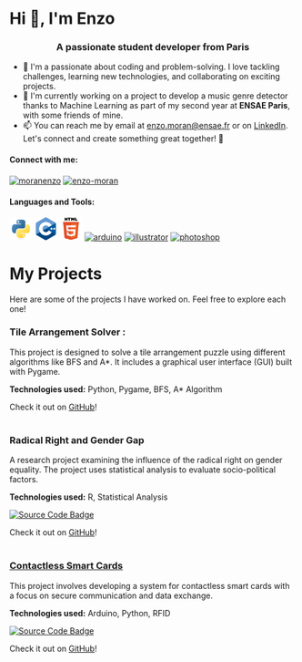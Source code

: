 <h1 align="left">Hi 👋, I'm Enzo</h1>
<h3 align="center">A passionate student developer from Paris</h3>

- 👋 I'm a passionate about coding and problem-solving. I love tackling challenges, learning new technologies, and collaborating on exciting projects.
- 🔭 I'm currently working on a project to develop a music genre detector thanks to Machine Learning as part of my second year at **ENSAE Paris**, with some friends of mine.
- 📫 You can reach me by email at enzo.moran@ensae.fr or on [LinkedIn](https://www.linkedin.com/in/enzo-moran-66b7ba283/). Let's connect and create something great together! 🚀

<h4 align="left">Connect with me:</h3>
<p align="left">
<a href="https://www.linkedin.com/in/moranenzo/" target="blank"><img align="center" src="https://img.icons8.com/?size=512&id=13930&format=png" alt="moranenzo" height="50" width="50" /></a>
<a href="mailto:enzo.moran@ensae.fr" target="blank"><img align="center" src="https://cdn-icons-png.flaticon.com/128/10505/10505896.png" alt="enzo-moran" height="40" width="40" /></a>
</p>

<h4 align="left">Languages and Tools:</h3>
<p align="left">
  <a href="https://www.python.org" target="_blank" rel="noreferrer"><img src="https://raw.githubusercontent.com/devicons/devicon/master/icons/python/python-original.svg" alt="python" width="40" height="40"/></a>
  <a href="https://www.w3schools.com/cpp/" target="_blank" rel="noreferrer"><img src="https://raw.githubusercontent.com/devicons/devicon/master/icons/cplusplus/cplusplus-original.svg" alt="cplusplus" width="40" height="40"/></a>
  <a href="https://www.w3.org/html/" target="_blank" rel="noreferrer"><img src="https://raw.githubusercontent.com/devicons/devicon/master/icons/html5/html5-original-wordmark.svg" alt="html5" width="40" height="40"/></a>
  <a href="https://www.arduino.cc/" target="_blank" rel="noreferrer"><img src="https://cdn.worldvectorlogo.com/logos/arduino-1.svg" alt="arduino" width="40" height="40"/></a>
  <a href="https://www.adobe.com/in/products/illustrator.html" target="_blank" rel="noreferrer"><img src="https://upload.wikimedia.org/wikipedia/commons/thumb/f/fb/Adobe_Illustrator_CC_icon.svg/1200px-Adobe_Illustrator_CC_icon.svg.png" alt="illustrator" width="40" height="40"/></a>
  <a href="https://www.photoshop.com/en" target="_blank" rel="noreferrer"><img src="https://upload.wikimedia.org/wikipedia/commons/thumb/a/af/Adobe_Photoshop_CC_icon.svg/512px-Adobe_Photoshop_CC_icon.svg.png" alt="photoshop" width="40" height="40"/></a>
</p>

<h1 align="left">My Projects</h1>

<p>Here are some of the projects I have worked on. Feel free to explore each one!</p>


<div style="margin-bottom: 40px;">
  <h3>Tile Arrangement Solver :</h3>
  <p>
    This project is designed to solve a tile arrangement puzzle using different algorithms like BFS and A*. It includes a graphical user interface (GUI) built with Pygame.
  </p>
  <p><strong>Technologies used:</strong> Python, Pygame, BFS, A* Algorithm</p>
  <p>Check it out on <a href="https://github.com/moranenzo/PY-Tile-Arrangement-Solver" target="_blank">GitHub</a>!</p>
</div>


<div style="margin-bottom: 40px;">
  <h3>Radical Right and Gender Gap</h3>
  <p>
    A research project examining the influence of the radical right on gender equality. The project uses statistical analysis to evaluate socio-political factors.
  </p>
  <p><strong>Technologies used:</strong> R, Statistical Analysis</p>
  <a href="https://github.com/username/project3" target="_blank">
    <img src="https://img.shields.io/badge/Project-Source%20Code-blue" alt="Source Code Badge">
  </a>
  <p>Check it out on <a href="https://github.com/moranenzo/SAS-Radical-Right-Gender-Gap" target="_blank">GitHub</a>!</p>
</div>


<div style="margin-bottom: 40px;">
  <h3><a href="https://github.com/moranenzo/TIPE-Contactless-Smart-Cards" target="_blank">Contactless Smart Cards</a></h3>
  <p>
    This project involves developing a system for contactless smart cards with a focus on secure communication and data exchange. 
  </p>
  <p><strong>Technologies used:</strong> Arduino, Python, RFID</p>
  <a href="https://github.com/moranenzo/TIPE-Contactless-Smart-Cards" target="_blank">
    <img src="https://img.shields.io/badge/Project-Source%20Code-blue" alt="Source Code Badge">
  </a>
  <p>Check it out on <a href="https://github.com/moranenzo/TIPE-Contactless-Smart-Cards" target="_blank">GitHub</a>!</p>
</div>
